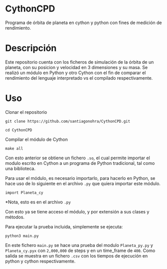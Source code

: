 # CythonCPD
Programa de órbita de planeta en cython y python con fines de medición de rendimiento.

# Descripción
Este repositorio cuenta con los ficheros de simulación de la órbita de un planeta, con su posicion y velocidad en 3 dimensiones y su masa. Se realizó un módulo en Python y otro Cython con el fin de comparar el rendimiento del lenguaje interpretado vs el compilado respectivamente.

# Uso
Clonar el repositorio

`git clone https://github.com/santiagonohra/CythonCPD.git`

`cd CythonCPD`

Compilar el módulo de Cython

`make all`

Con esto anterior se obtiene un fichero `.so`, el cual permite importar el modulo escrito en Cython a un programa de Python tradicional, tal como una biblioteca.

Para usar el módulo, es necesario importarlo, para hacerlo en Python, se hace uso de lo siguiente en el archivo `.py` que quiera importar este módulo.

`import Planeta_cy`

*Nota, esto es en el archivo `.py`

Con esto ya se tiene acceso el módulo, y por extensión a sus clases y métodos.

Para ejecutar la prueba incluida, simplemente se ejecuta:

`python3 main.py`

En este fichero `main.py` se hace una prueba del modulo `Planeta_py.py` y `Planeta_cy.pyx` con `2,000,000` de steps y en un time_frame de `400`. Como salida se muestra en un fichero `.csv` con los tiempos de ejecución en python y cython respectivamente.


